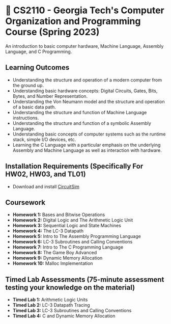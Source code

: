 # **🏫 CS2110 - Georgia Tech's Computer Organization and Programming Course (Spring 2023)**
An introduction to basic computer hardware, Machine Language, Assembly Language, and C Programming.
## **Learning Outcomes**
- Understanding the structure and operation of a modern computer from the ground up.
- Understanding basic hardware concepts: Digital Circuits, Gates, Bits, Bytes, and Number Representation.
- Understanding the Von Neumann model and the structure and operation of a basic data path.
- Understanding the structure and function of Machine Language instructions.
- Understanding the structure and function of a symbolic Assembly Language.
- Understanding basic concepts of computer systems such as the runtime stack, simple I/O devices, etc.
- Learning the C Language with a particular emphasis on the underlying Assembly and Machine Language as well as interaction with hardware.
## **Installation Requirements (Specifically For HW02, HW03, and TL01)**
- Download and install [CircuitSim](https://ra4king.github.io/CircuitSim/)
## **Coursework**
- **Homework 1:** Bases and Bitwise Operations
- **Homework 2:** Digital Logic and The Arithmetic Logic Unit
- **Homework 3:** Sequential Logic and State Machines
- **Homework 4:** The LC-3 Datapath
- **Homework 5:** Intro to The Assembly Programming Language
- **Homework 6:** LC-3 Subroutines and Calling Conventions
- **Homework 7:** Intro to The C Programming Language
- **Homework 8:** The Game Boy Advanced
- **Homework 9:** Dynamic Memory Allocation
- **Homework 10:** Malloc Implementation
## **Timed Lab Assessments (75-minute assessment testing your knowledge on the material)**
- **Timed Lab 1:** Arithmetic Logic Units
- **Timed Lab 2:** LC-3 Datapath Tracing
- **Timed Lab 3:** LC-3 Subroutines and Calling Conventions
- **Timed Lab 4:** C and Dynamic Memory Allocation

